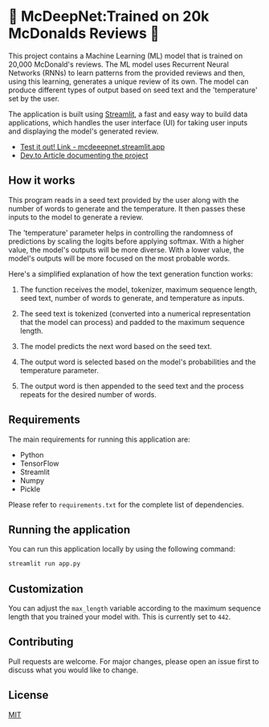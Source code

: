 # 🍔 McDeepNet:Trained on 20k McDonalds Reviews 🍔 

This project contains a Machine Learning (ML) model that is trained on 20,000 McDonald's reviews. The ML model uses Recurrent Neural Networks (RNNs) to learn patterns from the provided reviews and then, using this learning, generates a unique review of its own. The model can produce different types of output based on seed text and the 'temperature' set by the user.

The application is built using [Streamlit](https://streamlit.io), a fast and easy way to build data applications, which handles the user interface (UI) for taking user inputs and displaying the model's generated review. 

- [Test it out! Link - mcdeeepnet.streamlit.app](https://mcdeeepnet.streamlit.app/)
- [Dev.to Article documenting the project](https://dev.to/zanepearton/mcdeepnet-training-tensorflow-on-mcdonalds-reviews-21e)

## How it works

This program reads in a seed text provided by the user along with the number of words to generate and the temperature. It then passes these inputs to the model to generate a review. 

The 'temperature' parameter helps in controlling the randomness of predictions by scaling the logits before applying softmax. With a higher value, the model's outputs will be more diverse. With a lower value, the model's outputs will be more focused on the most probable words.

Here's a simplified explanation of how the text generation function works:

1. The function receives the model, tokenizer, maximum sequence length, seed text, number of words to generate, and temperature as inputs.

2. The seed text is tokenized (converted into a numerical representation that the model can process) and padded to the maximum sequence length.

3. The model predicts the next word based on the seed text.

4. The output word is selected based on the model's probabilities and the temperature parameter. 

5. The output word is then appended to the seed text and the process repeats for the desired number of words.

## Requirements

The main requirements for running this application are:

- Python
- TensorFlow
- Streamlit
- Numpy
- Pickle

Please refer to `requirements.txt` for the complete list of dependencies.

## Running the application

You can run this application locally by using the following command:

```bash
streamlit run app.py
```

## Customization

You can adjust the `max_length` variable according to the maximum sequence length that you trained your model with. This is currently set to `442`.

## Contributing

Pull requests are welcome. For major changes, please open an issue first to discuss what you would like to change.

## License

[MIT](https://choosealicense.com/licenses/mit/)
